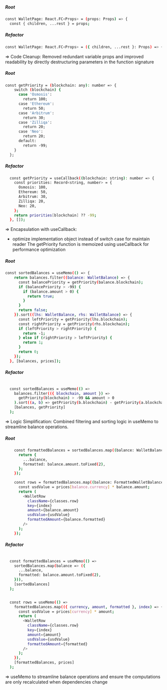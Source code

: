 ##### Root

```sh
const WalletPage: React.FC<Props> = (props: Props) => {
  const { children, ...rest } = props;
```

##### Refactor

```sh
const WalletPage: React.FC<Props> = ({ children, ...rest }: Props) => {
```

=> Code Cleanup: Removed redundant variable props and improved readability by directly destructuring parameters in the function signature

##### Root

```sh
const getPriority = (blockchain: any): number => {
    switch (blockchain) {
      case 'Osmosis':
        return 100;
      case 'Ethereum':
        return 50;
      case 'Arbitrum':
        return 30;
      case 'Zilliqa':
        return 20;
      case 'Neo':
        return 20;
      default:
        return -99;
    }
  };
```

##### Refactor

```sh
  const getPriority = useCallback((blockchain: string): number => {
    const priorities: Record<string, number> = {
      Osmosis: 100,
      Ethereum: 50,
      Arbitrum: 30,
      Zilliqa: 20,
      Neo: 20,
    };
    return priorities[blockchain] ?? -99;
  }, []);
```

=> Encapsulation with useCallback:

- optimize implementation object instead of switch case for maintain reader
  The getPriority function is memoized using useCallback for performance optimization

##### Root

```sh
const sortedBalances = useMemo(() => {
    return balances.filter((balance: WalletBalance) => {
      const balancePriority = getPriority(balance.blockchain);
      if (balancePriority > -99) {
        if (balance.amount > 0) {
          return true;
        }
      }
      return false;
    }).sort((lhs: WalletBalance, rhs: WalletBalance) => {
      const leftPriority = getPriority(lhs.blockchain);
      const rightPriority = getPriority(rhs.blockchain);
      if (leftPriority > rightPriority) {
        return -1;
      } else if (rightPriority > leftPriority) {
        return 1;
      }
      return 0;
    });
  }, [balances, prices]);
```

##### Refactor

```sh

  const sortedBalances = useMemo(() =>
    balances.filter(({ blockchain, amount }) =>
      getPriority(blockchain) > -99 && amount > 0
    ).sort((a, b) => getPriority(b.blockchain) - getPriority(a.blockchain)),
    [balances, getPriority]
  );

```

=> Logic Simplification: Combined filtering and sorting logic in useMemo to streamline balance operations.

##### Root

```sh
    const formattedBalances = sortedBalances.map((balance: WalletBalance) => {
      return {
        ...balance,
        formatted: balance.amount.toFixed(2),
      };
    });

    const rows = formattedBalances.map((balance: FormattedWalletBalance, index: number) => {
      const usdValue = prices[balance.currency] * balance.amount;
      return (
        <WalletRow
          className={classes.row}
          key={index}
          amount={balance.amount}
          usdValue={usdValue}
          formattedAmount={balance.formatted}
        />
      );
    });

```

##### Refactor

```sh

  const formattedBalances = useMemo(() =>
    sortedBalances.map(balance => ({
      ...balance,
      formatted: balance.amount.toFixed(2),
    })),
    [sortedBalances]
  );


  const rows = useMemo(() =>
    formattedBalances.map(({ currency, amount, formatted }, index) => {
      const usdValue = prices[currency] * amount;
      return (
        <WalletRow
          className={classes.row}
          key={index}
          amount={amount}
          usdValue={usdValue}
          formattedAmount={formatted}
        />
      );
    }),
    [formattedBalances, prices]
  );
```

=> useMemo to streamline balance operations and ensure the computations are only recalculated when dependencies change
